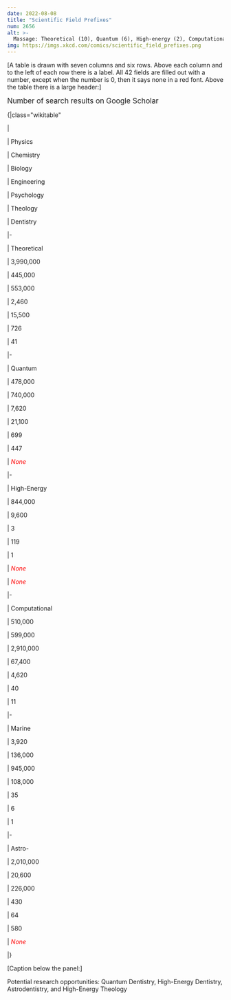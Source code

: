 ```yaml
---
date: 2022-08-08
title: "Scientific Field Prefixes"
num: 2656
alt: >-
  Massage: Theoretical (10), Quantum (6), High-energy (2), Computational (1), Marine (1), Astro- (None)
img: https://imgs.xkcd.com/comics/scientific_field_prefixes.png
---
```

[A table is drawn with seven columns and six rows. Above each column and to the left of each row there is a label. All 42 fields are filled out with a number, except when the number is 0, then it says none in a red font. Above the table there is a large header:]

<big>Number of search results on Google Scholar</big>

{|class="wikitable"

|

| Physics

| Chemistry

| Biology

| Engineering

| Psychology

| Theology

| Dentistry

|-

| Theoretical

| 3,990,000

| 445,000

| 553,000

| 2,460

| 15,500

| 726

| 41

|-

| Quantum

| 478,000

| 740,000

| 7,620

| 21,100

| 699

| 447

| <span style="color:red">*None*</span><br>

|-

| High-Energy

| 844,000

| 9,600

| 3

| 119

| 1

| <span style="color:red">*None*</span><br>

| <span style="color:red">*None*</span><br>

|-

| Computational

| 510,000

| 599,000

| 2,910,000

| 67,400

| 4,620

| 40

| 11

|-

| Marine

| 3,920

| 136,000

| 945,000

| 108,000

| 35

| 6

| 1

|-

| Astro-

| 2,010,000

| 20,600

| 226,000

| 430

| 64

| 580

| <span style="color:red">*None*</span><br>

|}

[Caption below the panel:]

Potential research opportunities: Quantum Dentistry, High-Energy Dentistry, Astrodentistry, and High-Energy Theology